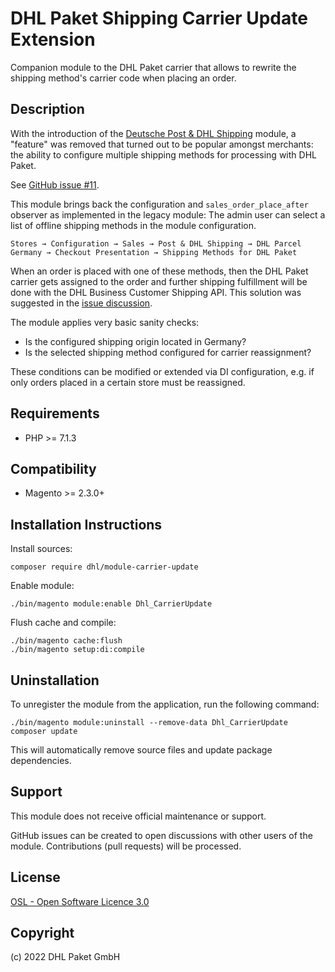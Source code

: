 DHL Paket Shipping Carrier Update Extension
===========================================

Companion module to the DHL Paket carrier that allows to rewrite the
shipping method's carrier code when placing an order.

Description
-----------

With the introduction of the
[Deutsche Post & DHL Shipping](https://marketplace.magento.com/dhl-shipping-m2.html) module,
a "feature" was removed that turned out to be popular amongst merchants:
the ability to configure multiple shipping methods for processing with DHL Paket.

See [GitHub issue #11](https://github.com/netresearch/dhl-shipping-m2/issues/11).

This module brings back the configuration and `sales_order_place_after` observer
as implemented in the legacy module: The admin user can select a list of
offline shipping methods in the module configuration.

```
Stores → Configuration → Sales → Post & DHL Shipping → DHL Parcel Germany → Checkout Presentation → Shipping Methods for DHL Paket
```

When an order is placed with one of these methods, then the DHL Paket carrier
gets assigned to the order and further shipping fulfillment will be done with
the DHL Business Customer Shipping API. This solution was suggested in the
[issue discussion](https://github.com/netresearch/dhl-shipping-m2/issues/11#issuecomment-800547526).

The module applies very basic sanity checks:

* Is the configured shipping origin located in Germany?
* Is the selected shipping method configured for carrier reassignment?

These conditions can be modified or extended via DI configuration, e.g. if only orders
placed in a certain store must be reassigned.

Requirements
------------
* PHP >= 7.1.3

Compatibility
-------------
* Magento >= 2.3.0+

Installation Instructions
-------------------------

Install sources:

    composer require dhl/module-carrier-update

Enable module:

    ./bin/magento module:enable Dhl_CarrierUpdate

Flush cache and compile:

    ./bin/magento cache:flush
    ./bin/magento setup:di:compile

Uninstallation
--------------

To unregister the module from the application, run the following command:

    ./bin/magento module:uninstall --remove-data Dhl_CarrierUpdate
    composer update

This will automatically remove source files and update package dependencies.

Support
-------
This module does not receive official maintenance or support.

GitHub issues can be created to open discussions with other users of the module.
Contributions (pull requests) will be processed.

License
-------
[OSL - Open Software Licence 3.0](http://opensource.org/licenses/osl-3.0.php)

Copyright
---------
(c) 2022 DHL Paket GmbH
